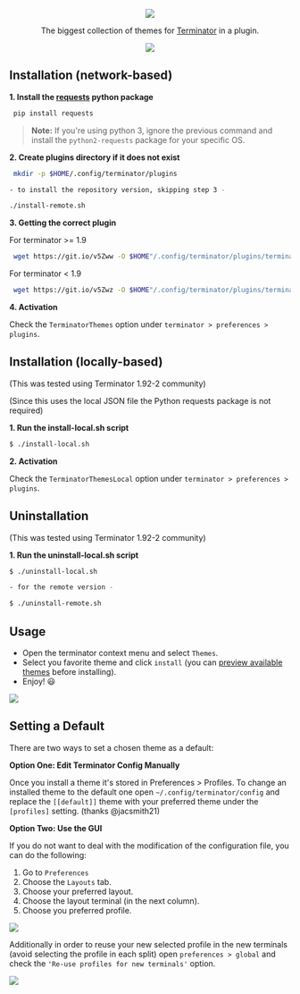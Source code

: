 <!-- Logo -->

<div align="center">

![](static/logo.svg)

The biggest collection of themes for [Terminator](https://launchpad.net/terminator) in a plugin.

![](static/preview.gif)

</div>

## Installation (network-based)

**1. Install the [requests](https://github.com/requests/requests) python package**

```sh
 pip install requests
```
> **Note:** If you're using python 3, ignore the previous command and install the `python2-requests` package for your specific OS.

**2. Create plugins directory if it does not exist**

```sh
 mkdir -p $HOME/.config/terminator/plugins

- to install the repository version, skipping step 3 - 

./install-remote.sh
```

**3. Getting the correct plugin**

For terminator >= 1.9

```sh
 wget https://git.io/v5Zww -O $HOME"/.config/terminator/plugins/terminator-themes.py"
```

For terminator < 1.9

```sh
 wget https://git.io/v5Zwz -O $HOME"/.config/terminator/plugins/terminator-themes.py"
```

**4. Activation**

Check the `TerminatorThemes` option under `terminator > preferences > plugins`.

## Installation (locally-based)
(This was tested using Terminator 1.92-2 community)

(Since this uses the local JSON file the Python requests package is not required)

**1. Run the install-local.sh script**
```bash
$ ./install-local.sh
```

**2. Activation**

Check the `TerminatorThemesLocal` option under `terminator > preferences > plugins`.

## Uninstallation
(This was tested using Terminator 1.92-2 community)

**1. Run the uninstall-local.sh script**
```bash
$ ./uninstall-local.sh

- for the remote version -

$ ./uninstall-remote.sh
```

## Usage

* Open the terminator context menu and select `Themes`.
* Select you favorite theme and click `install` (you can [preview available themes](themes.md) before installing).
* Enjoy! :smiley:

![](static/demo.gif)

## Setting a Default

There are two ways to set a chosen theme as a default:

**Option One: Edit Terminator Config Manually**

Once you install a theme it's stored in Preferences > Profiles. To change an installed theme to the default one open `~/.config/terminator/config` and replace the `[[default]]` theme with your preferred theme under the `[profiles]` setting. (thanks @jacsmith21)

**Option Two: Use the GUI**

If you do not want to deal with the modification of the configuration file, you can do the following:

1. Go to `Preferences`
2. Choose the `Layouts` tab.
3. Choose your preferred layout.
4. Choose the layout terminal (in the next column).
5. Choose you preferred profile.

![](static/set_default.png)

Additionally in order to reuse your new selected profile in the new terminals (avoid selecting the profile in each split) open `preferences > global` and check the `'Re-use profiles for new terminals'` option.

![](static/split_with_profile.png)